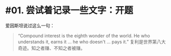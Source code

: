 # #01. 尝试着记录一些文字：开题

爱因斯坦说过这么一句：
>
>“Compound interest is the eighth wonder of the world. He who understands it, earns it ... he who doesn't ... pays it.” 复利是世界第八大奇迹。知之者赚、不知之者被赚。
